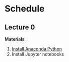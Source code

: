 # Schedule

## Lecture 0
**Materials**
1. [Install Anaconda Python](https://github.com/caam37380/materials/blob/master/lectures/00/conda.md)
2. Install Jupyter notebooks
